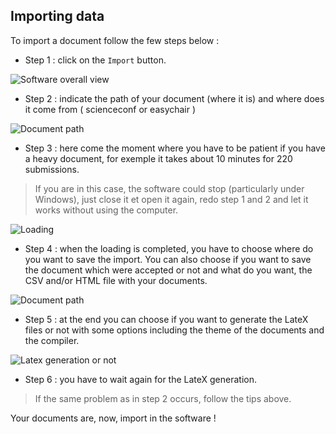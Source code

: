 ## Importing data
To import a document follow the few steps below : 

* Step 1 : click on the `Import` button.
 
![Software overall view](./etc/screenshots/OverallView.png)

* Step 2 : indicate the path of your document (where it is) and where does it come from ( scienceconf or easychair ) 

![Document path](./etc/screenshots/fileSelection.png)

* Step 3 : here come the moment where you have to be patient if you have a heavy document, for exemple it takes about 10 minutes for 220 submissions.

>If you are in this case, the software could stop (particularly under Windows), just close it et open it again, redo step 1 and 2 and let it works without using the computer.

![Loading](./etc/screenshots/Loading.png)

* Step 4 : when the loading is completed, you have to choose where do you want to save the import. You can also choose if you want to save the document which were accepted or not and what do you want, the CSV and/or HTML file with your documents.  

![Document path](./etc/screenshots/Saving.png)

* Step 5 : at the end you can choose if you want to generate the LateX files or not with some options including the theme of the documents and the compiler. 

![Latex generation or not](./etc/screenshots/LatexOrNot.png)

* Step 6 : you have to wait again for the LateX generation. 

> If the same problem as in step 2 occurs, follow the tips above. 

Your documents are, now, import in the software !